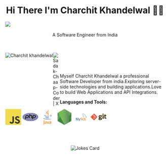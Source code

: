 <h1 align="center"> Hi There I'm Charchit Khandelwal 👨‍💻</h1> <img src="https://gist.githubusercontent.com/Prince-Shivaram/3ace2c813ca49546f3f5f20cd03a2d3e/raw/6058e76860d16ee29df949da3166b3653959318f/hello.gif" height="40px">
<p align="center"> A Software Engineer from India</p>
<br/><br/>


<a href="linkedin.com/in/charchit-khandelwal-6ab7aa108">
  <img align="left" alt="Charchit khandelwal" src="https://img.shields.io/badge/linkedin-%230077B5.svg?&style=for-the-badge&logo=linkedin&logoColor=white" />
</a>
<a href="https://x.com/charchit44">
  <img align="left" alt="Sadak-Chaap-Coder | X" width="22px" src="https://img.icons8.com/?size=100&id=fJp7hepMryiw&format=png&color=000000" />
</a>
<br/><br/><br>

<p>Myself Charchit Khandelwal a professional Software Developer from india.Exploring server-side technologies and building applications.Love to build Web Applications and API Integrations.<p>

**Languages and Tools:**  

<code><img height="50" src="https://raw.githubusercontent.com/github/explore/80688e429a7d4ef2fca1e82350fe8e3517d3494d/topics/javascript/javascript.png"></code>
<code><img height="50" src="https://raw.githubusercontent.com/github/explore/80688e429a7d4ef2fca1e82350fe8e3517d3494d/topics/php/php.png"></code>
<code><img height="50" src="https://raw.githubusercontent.com/github/explore/80688e429a7d4ef2fca1e82350fe8e3517d3494d/topics/java/java.png"></code>
<code><img height="50" src="https://raw.githubusercontent.com/github/explore/80688e429a7d4ef2fca1e82350fe8e3517d3494d/topics/nodejs/nodejs.png"></code>
<code><img height="50" src="https://raw.githubusercontent.com/github/explore/80688e429a7d4ef2fca1e82350fe8e3517d3494d/topics/mysql/mysql.png"></code>
<code><img height="50" src="https://raw.githubusercontent.com/github/explore/80688e429a7d4ef2fca1e82350fe8e3517d3494d/topics/git/git.png"></code>

<br><br>
<!-- HTML -->
<p align="center"><img src="https://readme-jokes.vercel.app/api?theme=solarized-dark" alt="Jokes Card" /></p>
